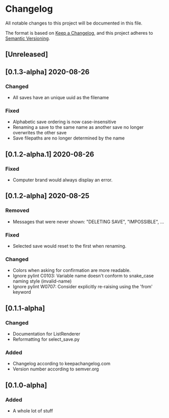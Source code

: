 # Changelog
All notable changes to this project will be documented in this file.

The format is based on [Keep a Changelog](https://keepachangelog.com/en/1.0.0/),
and this project adheres to [Semantic Versioning](https://semver.org/spec/v2.0.0.html).

## [Unreleased]

## [0.1.3-alpha] 2020-08-26

### Changed
 - All saves have an unique uuid as the filename

### Fixed
 - Alphabetic save ordering is now case-insensitive
 - Renaming a save to the same name as another save no longer overwrites the other save
 - Save filepaths are no longer determined by the name

## [0.1.2-alpha.1] 2020-08-26

### Fixed
 - Computer brand would always display an error.

## [0.1.2-alpha] 2020-08-25

### Removed
 - Messages that were never shown: "DELETING SAVE", "IMPOSSIBLE", ...

### Fixed
 - Selected save would reset to the first when renaming.

### Changed
 - Colors when asking for confirmation are more readable.
 - Ignore pylint C0103: Variable name doesn't conform to snake_case naming style
   (invalid-name)
 - Ignore pylint W0707: Consider explicitly re-raising using the 'from' keyword

## [0.1.1-alpha]

### Changed
 - Documentation for ListRenderer
 - Reformatting for select_save.py

### Added
 - Changelog according to keepachangelog.com
 - Version number according to semver.org

## [0.1.0-alpha]

### Added
 - A whole lot of stuff

